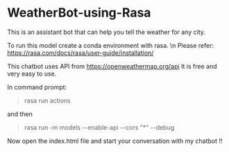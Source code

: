 # WeatherBot-using-Rasa
This is an assistant bot that can help you tell the weather for any city.

To run this model create a conda environment with rasa. \n
Please refer: https://rasa.com/docs/rasa/user-guide/installation/ 

This chatbot uses API from https://openweathermap.org/api
It is free and very easy to use.

In command prompt:

> rasa run actions

and then

> rasa run -m models --enable-api --cors "*" --debug

Now open the index.html file and start your conversation with my chatbot !!
